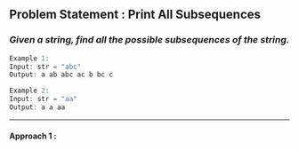 ## Problem Statement : Print All Subsequences

### _Given a string, find all the possible subsequences of the string._

```cpp
Example 1:
Input: str = "abc"
Output: a ab abc ac b bc c
```

```cpp
Example 2:
Input: str = "aa"
Output: a a aa
```

---

#### Approach 1 : 


